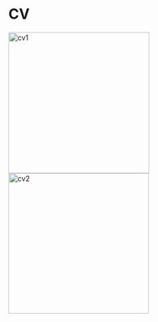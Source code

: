 # CV
<img width="278" alt="cv1" src="https://github.com/tasfiatasnimraisa/CV/assets/126952182/0072ebf6-fd20-4b2d-9e11-96a671b86193">

<img width="277" alt="cv2" src="https://github.com/tasfiatasnimraisa/CV/assets/126952182/5286d531-13d1-45c5-81b1-a8db6c6bd7f3">
